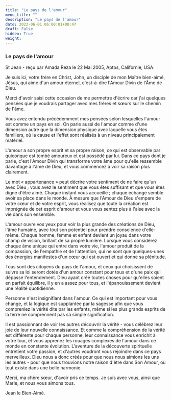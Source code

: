 ```yaml
---
title: "Le pays de l'amour"
menu_title: ""
description: "Le pays de l'amour"
date: 2022-06-01 06:00:01+00:47
draft: False
hidden: True
weight:
---
```

### Le pays de l'amour

St Jean - reçu par Amada Reza le 22 Mai 2005, Aptos, Californie, USA.

Je suis ici, votre frère en Christ, John, un disciple de mon Maître bien-aimé, Jésus, qui aime d'un amour éternel, c'est-à-dire l'Amour Divin de l'Âme de Dieu.

Merci d'avoir saisi cette occasion de me permettre d'écrire car j'ai quelques pensées que je voudrais partager avec mes frères et sœurs sur le chemin de l'âme.

Vous avez entendu précédemment mes pensées selon lesquelles l'amour est comme un pays en soi. On parle aussi de l'amour comme d'une dimension autre que la dimension physique avec laquelle vous êtes familiers, où la cause et l'effet sont réalisés à un niveau principalement matériel.

L'amour a son propre esprit et sa propre raison, ce qui est observable par quiconque est tombé amoureux et est possédé par lui. Dans ce pays dont je parle, c'est l'Amour Divin qui transforme votre âme pour qu'elle ressemble davantage à l'âme de Dieu, et vous commencez à voir sa raison plus clairement.

Le mot « appartenance » peut décrire votre sentiment de ne faire qu'un avec Dieu ; vous avez le sentiment que vous êtes suffisant et que vous êtes digne d'être aimé. Chaque instant vous accueille ; chaque échange semble avoir sa place dans le monde. À mesure que l'Amour de Dieu s'empare de votre cœur et de votre esprit, vous réalisez que toute la création est imprégnée de cet esprit d'amour et vous vous sentez plus à l'aise avec la vie dans son ensemble.

L'amour ouvre vos yeux pour voir la plus grande des créations de Dieu, l'âme humaine, avec tout son potentiel pour prendre conscience d'elle-même. Chaque homme, femme et enfant devient un joyau dans votre champ de vision, brillant de sa propre lumière. Lorsque vous considérez chaque âme unique qui entre dans votre vie, l'amour produit de la compassion, de l'empathie et de l'attention, qui ne sont que quelques-unes des énergies manifestes d'un cœur qui est ouvert et qui donne sa plénitude.

Tous sont des citoyens du pays de l'amour, et ceux qui choisissent de suivre sa loi seront dotés d'un amour constant pour tous et d'une paix qui dépasse l'entendement. Dieu ayant créé toutes choses pour qu'elles soient en parfait équilibre, il y en a assez pour tous, et l'épanouissement devient une réalité quotidienne.

Personne n'est insignifiant dans l'amour. Ce qui est important pour vous change, et la logique est supplantée par la sagesse afin que vous compreniez la vérité dite par les enfants, même si les plus grands esprits de la terre ne comprennent pas sa simple signification.

Il est passionnant de voir les autres découvrir la vérité - vous célébrez leur joie de leur nouvelle connaissance. Et comme la compréhension de la vérité est différente pour chaque personne, leur connaissance vous enrichit à votre tour, et vous apprenez les rouages complexes de l'amour dans ce monde en constante évolution. L'aventure de la découverte spirituelle entretient votre passion, et d'autres voudront vous rejoindre dans ce pays merveilleux. Dieu nous a donc créés pour que nous nous aimions les uns les autres - pour que nous trouvions notre raison d'être dans Son Amour, où tout existe dans une belle harmonie.

Merci, ma chère sœur, d'avoir pris ce temps. Je suis avec vous, ainsi que Marie, et nous vous aimons tous.

Jean le Bien-Aimé.